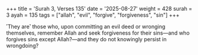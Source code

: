+++
title = 'Surah 3, Verses 135'
date = '2025-08-27'
weight = 428
surah = 3
ayah = 135
tags = ["allah", "evil", "forgive", "forgiveness", "sin"]
+++

˹They are˺ those who, upon committing an evil deed or wronging themselves, remember Allah and seek forgiveness for their sins—and who forgives sins except Allah?—and they do not knowingly persist in wrongdoing?